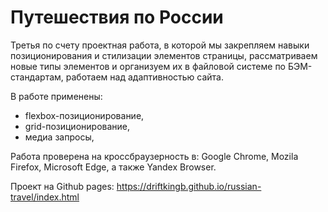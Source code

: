 # Путешествия по России

Третья по счету проектная работа, в которой мы закрепляем навыки позиционирования и стилизации элементов страницы, рассматриваем новые типы элементов и организуем их в файловой системе по БЭМ-стандартам, работаем над адаптивностью сайта.

В работе применены:

* flexbox-позиционирование,
* grid-позиционирование,
* медиа запросы,


Работа проверена на кроссбраузерность в: Google Chrome, Mozila Firefox, Microsoft Edge, а также Yandex Browser.

Проект на Github pages: https://driftkingb.github.io/russian-travel/index.html
